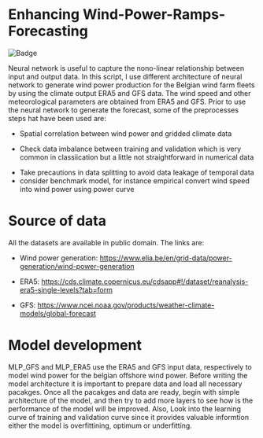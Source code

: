 # Enhancing Wind-Power-Ramps-Forecasting

![Badge](https://img.shields.io/badge/Enhancing-forecsting-informational) 




Neural network is useful to capture the nono-linear relationship between input and output data. In this script, I use different architecture of neural network to generate wind power production for the Belgian wind farm fleets by using the climate output ERA5 and GFS data. The wind speed and other meteorological parameters are obtained from ERA5 and GFS. Prior to use the neural network to generate the forecast, some of the preprocesses steps hat have been used are:

- Spatial correlation between wind power and gridded climate data
+ Check data imbalance between training and validation which is very common in classiication but a little not straightforward in numerical data
* Take precautions in data splitting to avoid data leakage of temporal data
* consider benchmark model, for instance empirical convert wind speed into wind power using power curve

# Source of data
All the datasets are available in public domain. The links are:

- Wind power generation: https://www.elia.be/en/grid-data/power-generation/wind-power-generation
+ ERA5: https://cds.climate.copernicus.eu/cdsapp#!/dataset/reanalysis-era5-single-levels?tab=form
* GFS: https://www.ncei.noaa.gov/products/weather-climate-models/global-forecast


# Model development 
 MLP_GFS and MLP_ERA5 use the ERA5 and GFS input data, respectively to model wind power for the belgian offshore wind power. Before writing the model architecture it is important to prepare data and load all necessary pacakges. Once all the pacakges and data are ready, begin with simple architecture of the model, and then try to add more layers to see how is the performance of the model will be improved. Also, Look into the learning curve of training and validation curve since it provides valuable informtion either the model is overfittining, optimum or underfitting. 
 
  

